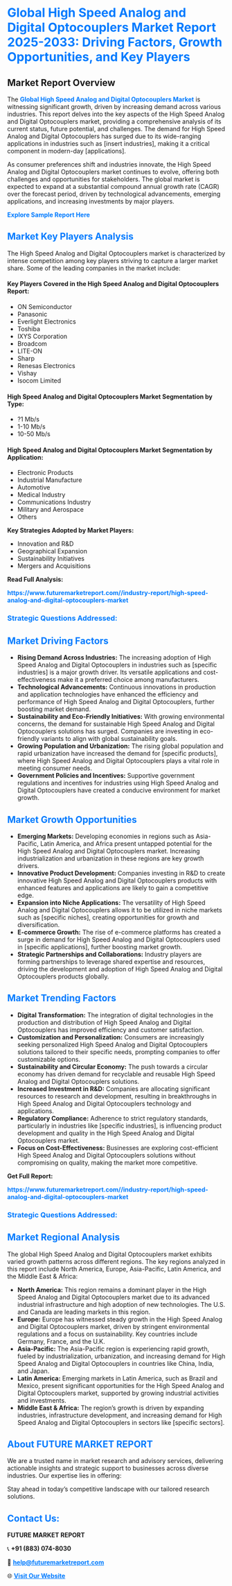 <h1 style="color: #007BFF;">Global High Speed Analog and Digital Optocouplers Market Report 2025-2033: Driving Factors, Growth Opportunities, and Key Players</h1>

<section id="overview">
<h2>Market Report Overview</h2>
<p>The <a href="https://www.futuremarketreport.com//industry-report/high-speed-analog-and-digital-optocouplers-market" style="color: #007BFF; text-decoration: none;"><strong>Global High Speed Analog and Digital Optocouplers Market</strong></a> is witnessing significant growth, driven by increasing demand across various industries. This report delves into the key aspects of the High Speed Analog and Digital Optocouplers market, providing a comprehensive analysis of its current status, future potential, and challenges. The demand for High Speed Analog and Digital Optocouplers has surged due to its wide-ranging applications in industries such as [insert industries], making it a critical component in modern-day [applications].</p>
<p>As consumer preferences shift and industries innovate, the High Speed Analog and Digital Optocouplers market continues to evolve, offering both challenges and opportunities for stakeholders. The global market is expected to expand at a substantial compound annual growth rate (CAGR) over the forecast period, driven by technological advancements, emerging applications, and increasing investments by major players.</p>
</section>

<section id="overview">
<p><a href="https://www.futuremarketreport.com//request-sample/reportId=76159" style="color: #007BFF; text-decoration: none;"><strong>Explore Sample Report Here</strong></a></p>
</section>

<section id="key-players">
<h2 style="color: #007BFF;">Market Key Players Analysis</h2>
<p>The High Speed Analog and Digital Optocouplers market is characterized by intense competition among key players striving to capture a larger market share. Some of the leading companies in the market include:</p>
<h4>Key Players Covered in the High Speed Analog and Digital Optocouplers Report:</h4>
<ul><li>ON Semiconductor</li><li>Panasonic</li><li>Everlight Electronics</li><li>Toshiba</li><li>IXYS Corporation</li><li>Broadcom</li><li>LITE-ON</li><li>Sharp</li><li>Renesas Electronics</li><li>Vishay</li><li>Isocom Limited</li></ul>
<h4>High Speed Analog and Digital Optocouplers Market Segmentation by Type:</h4>
<ul><li>?1 Mb/s</li><li>1-10 Mb/s</li><li>10-50 Mb/s</li></ul>

<h4>High Speed Analog and Digital Optocouplers Market Segmentation by Application:</h4>
<ul><li>Electronic Products</li><li>Industrial Manufacture</li><li>Automotive</li><li>Medical Industry</li><li>Communications Industry</li><li>Military and Aerospace</li><li>Others</li></ul>
<p><strong>Key Strategies Adopted by Market Players:</strong></p>
<ul>
<li>Innovation and R&D</li>
<li>Geographical Expansion</li>
<li>Sustainability Initiatives</li>
<li>Mergers and Acquisitions</li>
</ul>
</section>

<section>
<p><strong>Read Full Analysis: </strong></p><a href="https://www.futuremarketreport.com//industry-report/high-speed-analog-and-digital-optocouplers-market" style="color: #007BFF; text-decoration: none;"><strong>https://www.futuremarketreport.com//industry-report/high-speed-analog-and-digital-optocouplers-market</strong></a>
<h3 style="color: #007BFF;">Strategic Questions Addressed:</h3>
</section>

<section id="driving-factors">
<h2 style="color: #007BFF;">Market Driving Factors</h2>
<ul>
<li><strong>Rising Demand Across Industries:</strong> The increasing adoption of High Speed Analog and Digital Optocouplers in industries such as [specific industries] is a major growth driver. Its versatile applications and cost-effectiveness make it a preferred choice among manufacturers.</li>
<li><strong>Technological Advancements:</strong> Continuous innovations in production and application technologies have enhanced the efficiency and performance of High Speed Analog and Digital Optocouplers, further boosting market demand.</li>
<li><strong>Sustainability and Eco-Friendly Initiatives:</strong> With growing environmental concerns, the demand for sustainable High Speed Analog and Digital Optocouplers solutions has surged. Companies are investing in eco-friendly variants to align with global sustainability goals.</li>
<li><strong>Growing Population and Urbanization:</strong> The rising global population and rapid urbanization have increased the demand for [specific products], where High Speed Analog and Digital Optocouplers plays a vital role in meeting consumer needs.</li>
<li><strong>Government Policies and Incentives:</strong> Supportive government regulations and incentives for industries using High Speed Analog and Digital Optocouplers have created a conducive environment for market growth.</li>
</ul>
</section>

<section id="growth-opportunities">
<h2 style="color: #007BFF;">Market Growth Opportunities</h2>
<ul>
<li><strong>Emerging Markets:</strong> Developing economies in regions such as Asia-Pacific, Latin America, and Africa present untapped potential for the High Speed Analog and Digital Optocouplers market. Increasing industrialization and urbanization in these regions are key growth drivers.</li>
<li><strong>Innovative Product Development:</strong> Companies investing in R&D to create innovative High Speed Analog and Digital Optocouplers products with enhanced features and applications are likely to gain a competitive edge.</li>
<li><strong>Expansion into Niche Applications:</strong> The versatility of High Speed Analog and Digital Optocouplers allows it to be utilized in niche markets such as [specific niches], creating opportunities for growth and diversification.</li>
<li><strong>E-commerce Growth:</strong> The rise of e-commerce platforms has created a surge in demand for High Speed Analog and Digital Optocouplers used in [specific applications], further boosting market growth.</li>
<li><strong>Strategic Partnerships and Collaborations:</strong> Industry players are forming partnerships to leverage shared expertise and resources, driving the development and adoption of High Speed Analog and Digital Optocouplers products globally.</li>
</ul>
</section>

<section id="trending-factors">
<h2 style="color: #007BFF;">Market Trending Factors</h2>
<ul>
<li><strong>Digital Transformation:</strong> The integration of digital technologies in the production and distribution of High Speed Analog and Digital Optocouplers has improved efficiency and customer satisfaction.</li>
<li><strong>Customization and Personalization:</strong> Consumers are increasingly seeking personalized High Speed Analog and Digital Optocouplers solutions tailored to their specific needs, prompting companies to offer customizable options.</li>
<li><strong>Sustainability and Circular Economy:</strong> The push towards a circular economy has driven demand for recyclable and reusable High Speed Analog and Digital Optocouplers solutions.</li>
<li><strong>Increased Investment in R&D:</strong> Companies are allocating significant resources to research and development, resulting in breakthroughs in High Speed Analog and Digital Optocouplers technology and applications.</li>
<li><strong>Regulatory Compliance:</strong> Adherence to strict regulatory standards, particularly in industries like [specific industries], is influencing product development and quality in the High Speed Analog and Digital Optocouplers market.</li>
<li><strong>Focus on Cost-Effectiveness:</strong> Businesses are exploring cost-efficient High Speed Analog and Digital Optocouplers solutions without compromising on quality, making the market more competitive.</li>
</ul>
</section>

<section>
<p><strong>Get Full Report: </strong></p><a href="https://www.futuremarketreport.com//industry-report/high-speed-analog-and-digital-optocouplers-market" style="color: #007BFF; text-decoration: none;"><strong>https://www.futuremarketreport.com//industry-report/high-speed-analog-and-digital-optocouplers-market</strong></a>
<h3 style="color: #007BFF;">Strategic Questions Addressed:</h3>
</section>


<section id="regional-analysis">
<h2 style="color: #007BFF;">Market Regional Analysis</h2>
<p>The global High Speed Analog and Digital Optocouplers market exhibits varied growth patterns across different regions. The key regions analyzed in this report include North America, Europe, Asia-Pacific, Latin America, and the Middle East & Africa:</p>
<ul>
<li><strong>North America:</strong> This region remains a dominant player in the High Speed Analog and Digital Optocouplers market due to its advanced industrial infrastructure and high adoption of new technologies. The U.S. and Canada are leading markets in this region.</li>
<li><strong>Europe:</strong> Europe has witnessed steady growth in the High Speed Analog and Digital Optocouplers market, driven by stringent environmental regulations and a focus on sustainability. Key countries include Germany, France, and the U.K.</li>
<li><strong>Asia-Pacific:</strong> The Asia-Pacific region is experiencing rapid growth, fueled by industrialization, urbanization, and increasing demand for High Speed Analog and Digital Optocouplers in countries like China, India, and Japan.</li>
<li><strong>Latin America:</strong> Emerging markets in Latin America, such as Brazil and Mexico, present significant opportunities for the High Speed Analog and Digital Optocouplers market, supported by growing industrial activities and investments.</li>
<li><strong>Middle East & Africa:</strong> The region’s growth is driven by expanding industries, infrastructure development, and increasing demand for High Speed Analog and Digital Optocouplers in sectors like [specific sectors].</li>
</ul>
</section>

<footer>
<h2 style="color: #007BFF;">About FUTURE MARKET REPORT</h2>
<p>We are a trusted name in market research and advisory services, delivering actionable insights and strategic support to businesses across diverse industries. Our expertise lies in offering:</p>

<p>Stay ahead in today’s competitive landscape with our tailored research solutions.</p>

<h2 style="color: #007BFF;">Contact Us:</h2>
<p><strong>FUTURE MARKET REPORT</strong></p>
<p>📞 <strong>+91 (883) 074-8030</strong></p>
<p>📧 <strong><a href="mailto:help@futuremarketreport.com" style="color: #007BFF;">help@futuremarketreport.com</a></strong></p>
<p>🌐 <strong><a href="https://www.futuremarketreport.com/" style="color: #007BFF;">Visit Our Website</a></strong></p>
</footer>
